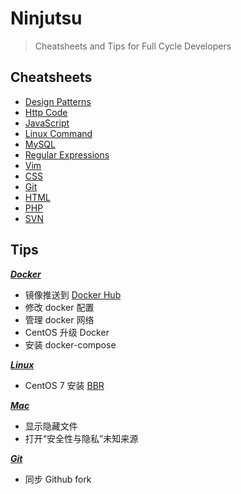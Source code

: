 # Ninjutsu
> Cheatsheets and Tips for Full Cycle Developers

## Cheatsheets

* [Design Patterns](https://github.com/KorudoKyatto/Ninjutsu/blob/master/Cheatsheets/DesignPatterns.pdf)
* [Http Code](https://github.com/KorudoKyatto/Ninjutsu/blob/master/Cheatsheets/HttpCode.png)
* [JavaScript](https://github.com/KorudoKyatto/Ninjutsu/blob/master/Cheatsheets/JavaScript.png)
* [Linux Command](https://github.com/KorudoKyatto/Ninjutsu/blob/master/Cheatsheets/LinuxCommand.png)
* [MySQL](https://github.com/KorudoKyatto/Ninjutsu/blob/master/Cheatsheets/MySQL.png)
* [Regular Expressions](https://github.com/KorudoKyatto/Ninjutsu/blob/master/Cheatsheets/RegularExpressions.png)
* [Vim](https://github.com/KorudoKyatto/Ninjutsu/blob/master/Cheatsheets/Vim.jpg)
* [CSS](https://github.com/KorudoKyatto/Ninjutsu/blob/master/Cheatsheets/css.png)
* [Git](https://github.com/KorudoKyatto/Ninjutsu/blob/master/Cheatsheets/git.jpg)
* [HTML](https://github.com/KorudoKyatto/Ninjutsu/blob/master/Cheatsheets/html.png)
* [PHP](https://github.com/KorudoKyatto/Ninjutsu/blob/master/Cheatsheets/php.png)
* [SVN](https://github.com/KorudoKyatto/Ninjutsu/blob/master/Cheatsheets/svn.png)

## Tips
***[Docker](https://github.com/KorudoKyatto/Ninjutsu/blob/master/Tips/Docker.md)***
* 镜像推送到 [Docker Hub](https://hub.docker.com/)
* 修改 docker 配置
* 管理 docker 网络
* CentOS 升级 Docker
* 安装 docker-compose

***[Linux](https://github.com/KorudoKyatto/Ninjutsu/blob/master/Tips/Linux.md)***
* CentOS 7 安装 [BBR](https://github.com/google/bbr)

***[Mac](https://github.com/KorudoKyatto/Ninjutsu/blob/master/Tips/Mac.md)***
* 显示隐藏文件
* 打开“安全性与隐私”未知来源

***[Git](https://github.com/KorudoKyatto/Ninjutsu/blob/master/Tips/Git.md)***
* 同步 Github fork